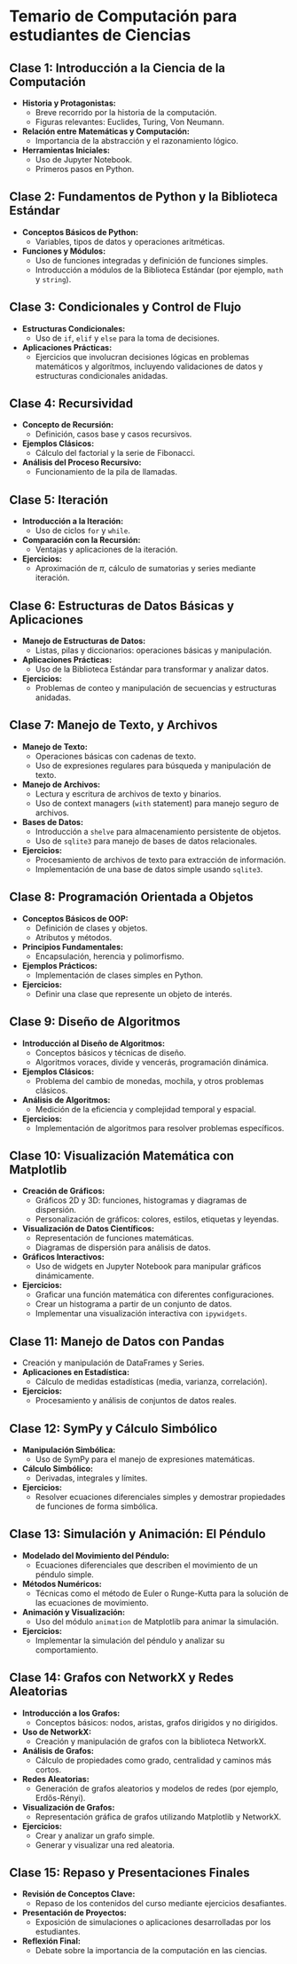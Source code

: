 # Temario de Computación para estudiantes de Ciencias

## Clase 1: Introducción a la Ciencia de la Computación

- **Historia y Protagonistas:**
  - Breve recorrido por la historia de la computación.
  - Figuras relevantes: Euclides, Turing, Von Neumann.
- **Relación entre Matemáticas y Computación:**
  - Importancia de la abstracción y el razonamiento lógico.
- **Herramientas Iniciales:**
  - Uso de Jupyter Notebook.
  - Primeros pasos en Python.

## Clase 2: Fundamentos de Python y la Biblioteca Estándar

- **Conceptos Básicos de Python:**
  - Variables, tipos de datos y operaciones aritméticas.
- **Funciones y Módulos:**
  - Uso de funciones integradas y definición de funciones simples.
  - Introducción a módulos de la Biblioteca Estándar (por ejemplo, `math` y `string`).

## Clase 3: Condicionales y Control de Flujo

- **Estructuras Condicionales:**
  - Uso de `if`, `elif` y `else` para la toma de decisiones.
- **Aplicaciones Prácticas:**
  - Ejercicios que involucran decisiones lógicas en problemas matemáticos y algorítmos, incluyendo validaciones de datos y estructuras condicionales anidadas.

## Clase 4: Recursividad

- **Concepto de Recursión:**
  - Definición, casos base y casos recursivos.
- **Ejemplos Clásicos:**
  - Cálculo del factorial y la serie de Fibonacci.
- **Análisis del Proceso Recursivo:**
  - Funcionamiento de la pila de llamadas.

## Clase 5: Iteración

- **Introducción a la Iteración:**
  - Uso de ciclos `for` y `while`.
- **Comparación con la Recursión:**
  - Ventajas y aplicaciones de la iteración.
- **Ejercicios:**
  - Aproximación de $\pi$, cálculo de sumatorias y series mediante iteración.

## Clase 6: Estructuras de Datos Básicas y Aplicaciones

- **Manejo de Estructuras de Datos:**
  - Listas, pilas y diccionarios: operaciones básicas y manipulación.
- **Aplicaciones Prácticas:**
  - Uso de la Biblioteca Estándar para transformar y analizar datos.
- **Ejercicios:**
  - Problemas de conteo y manipulación de secuencias y estructuras anidadas.

## Clase 7: Manejo de Texto, y Archivos

- **Manejo de Texto:**
  - Operaciones básicas con cadenas de texto.
  - Uso de expresiones regulares para búsqueda y manipulación de texto.
- **Manejo de Archivos:**
  - Lectura y escritura de archivos de texto y binarios.
  - Uso de context managers (`with` statement) para manejo seguro de archivos.
- **Bases de Datos:**
  - Introducción a `shelve` para almacenamiento persistente de objetos.
  - Uso de `sqlite3` para manejo de bases de datos relacionales.
- **Ejercicios:**
  - Procesamiento de archivos de texto para extracción de información.
  - Implementación de una base de datos simple usando `sqlite3`.

## Clase 8: Programación Orientada a Objetos

- **Conceptos Básicos de OOP:**
  - Definición de clases y objetos.
  - Atributos y métodos.
- **Principios Fundamentales:**
  - Encapsulación, herencia y polimorfismo.
- **Ejemplos Prácticos:**
  - Implementación de clases simples en Python.
- **Ejercicios:**
  - Definir una clase que represente un objeto de interés.

## Clase 9: Diseño de Algoritmos

- **Introducción al Diseño de Algoritmos:**
  - Conceptos básicos y técnicas de diseño.
  - Algoritmos voraces, divide y vencerás, programación dinámica.
- **Ejemplos Clásicos:**
  - Problema del cambio de monedas, mochila, y otros problemas clásicos.
- **Análisis de Algoritmos:**
  - Medición de la eficiencia y complejidad temporal y espacial.
- **Ejercicios:**
  - Implementación de algoritmos para resolver problemas específicos.

## Clase 10: Visualización Matemática con Matplotlib

- **Creación de Gráficos:**
  - Gráficos 2D y 3D: funciones, histogramas y diagramas de dispersión.
  - Personalización de gráficos: colores, estilos, etiquetas y leyendas.
- **Visualización de Datos Científicos:**
  - Representación de funciones matemáticas.
  - Diagramas de dispersión para análisis de datos.
- **Gráficos Interactivos:**
  - Uso de widgets en Jupyter Notebook para manipular gráficos dinámicamente.
- **Ejercicios:**
  - Graficar una función matemática con diferentes configuraciones.
  - Crear un histograma a partir de un conjunto de datos.
  - Implementar una visualización interactiva con `ipywidgets`.

## Clase 11: Manejo de Datos con Pandas

- Creación y manipulación de DataFrames y Series.
- **Aplicaciones en Estadística:**
  - Cálculo de medidas estadísticas (media, varianza, correlación).
- **Ejercicios:**
  - Procesamiento y análisis de conjuntos de datos reales.

## Clase 12: SymPy y Cálculo Simbólico

- **Manipulación Simbólica:**
  - Uso de SymPy para el manejo de expresiones matemáticas.
- **Cálculo Simbólico:**
  - Derivadas, integrales y límites.
- **Ejercicios:**
  - Resolver ecuaciones diferenciales simples y demostrar propiedades de funciones de forma simbólica.

## Clase 13: Simulación y Animación: El Péndulo

- **Modelado del Movimiento del Péndulo:**
  - Ecuaciones diferenciales que describen el movimiento de un péndulo simple.
- **Métodos Numéricos:**
  - Técnicas como el método de Euler o Runge-Kutta para la solución de las ecuaciones de movimiento.
- **Animación y Visualización:**
  - Uso del módulo `animation` de Matplotlib para animar la simulación.
- **Ejercicios:**
  - Implementar la simulación del péndulo y analizar su comportamiento.

## Clase 14: Grafos con NetworkX y Redes Aleatorias

- **Introducción a los Grafos:**
  - Conceptos básicos: nodos, aristas, grafos dirigidos y no dirigidos.
- **Uso de NetworkX:**
  - Creación y manipulación de grafos con la biblioteca NetworkX.
- **Análisis de Grafos:**
  - Cálculo de propiedades como grado, centralidad y caminos más cortos.
- **Redes Aleatorias:**
  - Generación de grafos aleatorios y modelos de redes (por ejemplo, Erdős-Rényi).
- **Visualización de Grafos:**
  - Representación gráfica de grafos utilizando Matplotlib y NetworkX.
- **Ejercicios:**
  - Crear y analizar un grafo simple.
  - Generar y visualizar una red aleatoria.

## Clase 15: Repaso y Presentaciones Finales

- **Revisión de Conceptos Clave:**
  - Repaso de los contenidos del curso mediante ejercicios desafiantes.
- **Presentación de Proyectos:**
  - Exposición de simulaciones o aplicaciones desarrolladas por los estudiantes.
- **Reflexión Final:**
  - Debate sobre la importancia de la computación en las ciencias.

